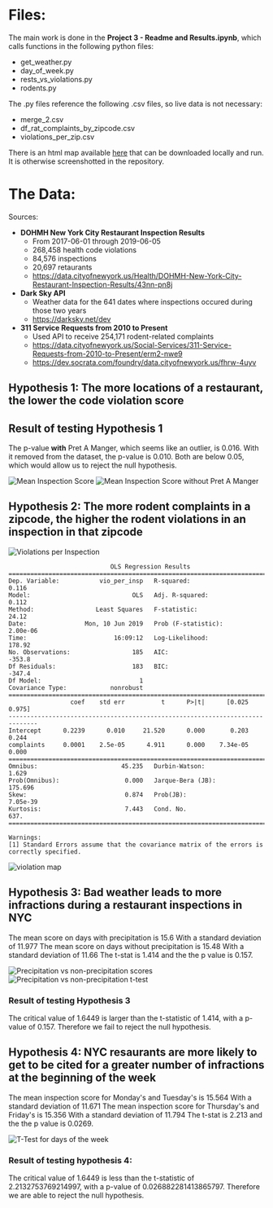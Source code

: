 # Files:
The main work is done in the **Project 3 - Readme and Results.ipynb**, which calls functions in the following python files:
- get_weather.py
- day_of_week.py
- rests_vs_violations.py
- rodents.py

The .py files reference the following .csv files, so live data is not necessary:
- merge_2.csv
- df_rat_complaints_by_zipcode.csv
- violations_per_zip.csv

There is an html map available [here](violations_per_insp_map.html) that can be downloaded locally and run. It is otherwise screenshotted in the repository.

# The Data:

Sources:
- **DOHMH New York City Restaurant Inspection Results**
    - From 2017-06-01 through 2019-06-05
    - 268,458 health code violations
    - 84,576 inspections
    - 20,697 retaurants
    - https://data.cityofnewyork.us/Health/DOHMH-New-York-City-Restaurant-Inspection-Results/43nn-pn8j
- **Dark Sky API**
    - Weather data for the 641 dates where inspections occured during those two years
    - https://darksky.net/dev
- **311 Service Requests from 2010 to Present**
    - Used API to receive 254,171 rodent-related complaints
    - https://data.cityofnewyork.us/Social-Services/311-Service-Requests-from-2010-to-Present/erm2-nwe9
    - https://dev.socrata.com/foundry/data.cityofnewyork.us/fhrw-4uyv
    
## Hypothesis 1: The more locations of a restaurant, the lower the code violation score

## Result of testing Hypothesis 1
The p-value **with** Pret A Manger, which seems like an outlier, is 0.016. With it removed from the dataset, the p-value is 0.010. Both are below 0.05, which would allow us to reject the null hypothesis.

![Mean Inspection Score](mean-inspection-score.png)
![Mean Inspection Score without Pret A Manger](mean-inspection-score-no-pret.png)
    
## Hypothesis 2: The more rodent complaints in a zipcode, the higher the rodent violations in an inspection in that zipcode

![Violations per Inspection](violation_per_inspection.png)

                                OLS Regression Results                            
    ==============================================================================
    Dep. Variable:           vio_per_insp   R-squared:                       0.116
    Model:                            OLS   Adj. R-squared:                  0.112
    Method:                 Least Squares   F-statistic:                     24.12
    Date:                Mon, 10 Jun 2019   Prob (F-statistic):           2.00e-06
    Time:                        16:09:12   Log-Likelihood:                 178.92
    No. Observations:                 185   AIC:                            -353.8
    Df Residuals:                     183   BIC:                            -347.4
    Df Model:                           1                                         
    Covariance Type:            nonrobust                                         
    ==============================================================================
                     coef    std err          t      P>|t|      [0.025      0.975]
    ------------------------------------------------------------------------------
    Intercept      0.2239      0.010     21.520      0.000       0.203       0.244
    complaints     0.0001    2.5e-05      4.911      0.000    7.34e-05       0.000
    ==============================================================================
    Omnibus:                       45.235   Durbin-Watson:                   1.629
    Prob(Omnibus):                  0.000   Jarque-Bera (JB):              175.696
    Skew:                           0.874   Prob(JB):                     7.05e-39
    Kurtosis:                       7.443   Cond. No.                         637.
    ==============================================================================

    Warnings:
    [1] Standard Errors assume that the covariance matrix of the errors is correctly specified.

![violation map](violation_map.png)

## Hypothesis 3:  Bad weather leads to more infractions during a restaurant inspections in NYC

The mean score on days with precipitation is  15.6
With a standard deviation of  11.977
The mean score on days without precipitation is  15.48
With a standard deviation of  11.66
The t-stat is 1.414 and the the p value is 0.157.

![Precipitation vs non-precipitation scores](precipitation-vs-non-precipiation-scores.png)
![Precipitation vs non-precipitation t-test](precipitation-t-test.png)


### Result of testing Hypothesis 3

The critical value of 1.6449 is larger than the t-statistic of 1.414, with a p-value of 0.157. Therefore we fail to reject the null hypothesis.

## Hypothesis 4: NYC resaurants are more likely to get to be cited for a greater number of infractions at the beginning of the week

The mean inspection score for Monday's and Tuesday's is  15.564
With a standard deviation of  11.671
The mean inspection score for Thursday's and Friday's is  15.356
With a standard deviation of  11.794
The t-stat is 2.213 and the the p value is 0.0269.

![T-Test for days of the week](day-of-week-t-test.png)


### Result of testing hypothesis 4:
The critical value of 1.6449 is less than the t-statistic of 2.2132753769214997, with a p-value of 0.026882281413865797. Therefore we are able to reject the null hypothesis.
